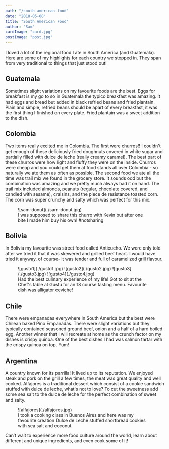 ```yaml
---
path: "/south-american-food"
date: "2018-05-08"
title: "South American Food"
author: "Sam"
cardImage: "card.jpg"
postImage: "post.jpg"
---
```


I loved a lot of the regional food I ate in South America (and Guatemala). Here are some of my highlights for each country we stopped in. They span from very traditional to things that just stood out!


## Guatemala

Sometimes slight variations on my favourite foods are the best. Eggs for breakfast is my go to so in Guatemala the typico breakfast was amazing. It had eggs and bread but added in black refried beans and fried plantain. Plain and simple, refried beans should be apart of every breakfast, it was the first thing I finished on every plate. Fried plantain was a sweet addition to the dish.


## Colombia

Two items really excited me in Colombia. The first were churros!! I couldn't get enough of these deliciously fried doughnuts covered in white sugar and partially filled with dulce de leche (really creamy caramel). The best part of these churros were how light and fluffy they were on the inside. Churros were cheap and you could get them at food stands all over Colombia - so naturally we ate them as often as possible. The second food we ate all the time was trail mix we found in the grocery store. It sounds odd but the combination was amazing and we pretty much always had it on hand. The trail mix included almonds, peanuts (regular, chocolate covered, and candied with sesame), craisins, and the piece de resistance toasted corn. The corn was super crunchy and salty which was perfect for this mix.

<figure>
  ![sam-donut](./sam-donut.jpg)
  <figcaption>
    I was supposed to share this churro with Kevin but after one bite I made him buy his own! #notsharing
  </figcaption>
</figure>

## Bolivia

In Bolivia my favourite was street food called Anticucho. We were only told after we tried it that it was skewered and grilled beef heart. I would have tried it anyway, of course- it was tender and full of caramelized grill flavour.

<figure>
  <Carousel>
    ![gusto1](./gusto1.jpg)
    ![gusto2](./gusto2.jpg)
    ![gusto3](./gusto3.jpg)
    ![gusto4](./gusto4.jpg)
  </Carousel>
  <figcaption>
    Had the best culinary experience of my life! Got to sit at the Chef's table at Gustu for an 18 course tasting menu. Favourite dish was alligator ceviche!
  </figcaption>
</figure>

## Chile

There were empanadas everywhere in South America but the best were Chilean baked Pino Empanadas. There were slight variations but they typically contained seasoned ground beef, onion and a half of a hard boiled egg. Another winner that I will recreate at home as the crunch factor on my dishes is crispy quinoa. One of the best dishes I had was salmon tartar with the crispy quinoa on top. Yum!


## Argentina

A country known for its parrilla! It lived up to its reputation. We enjoyed steak and pork on the grill a few times, the meat was great quality and well cooked. Alfajores is a traditional dessert which consist of a cookie sandwich stuffed with dulce de leche, what's not to love? To cut the sweetness add some sea salt to the dulce de leche for the perfect combination of sweet and salty.

<figure>
  ![alfajores](./alfajores.jpg)
  <figcaption>
    I took a cooking class in Buenos Aires and here was my favourite creation Dulce de Leche stuffed shortbread cookies with sea salt and coconut.
  </figcaption>
</figure>

Can’t wait to experience more food culture around the world, learn about different and unique ingredients, and even cook some of it!
